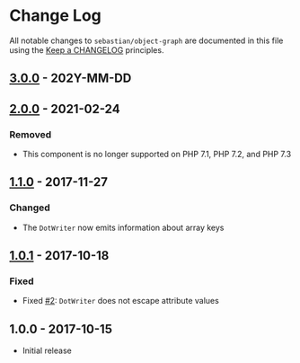 # Change Log

All notable changes to `sebastian/object-graph` are documented in this file using the [Keep a CHANGELOG](http://keepachangelog.com/) principles.

## [3.0.0] - 202Y-MM-DD

## [2.0.0] - 2021-02-24

### Removed

* This component is no longer supported on PHP 7.1, PHP 7.2, and PHP 7.3

## [1.1.0] - 2017-11-27

### Changed

* The `DotWriter` now emits information about array keys

## [1.0.1] - 2017-10-18

### Fixed

* Fixed [#2](https://github.com/sebastianbergmann/object-graph/issues/2): `DotWriter` does not escape attribute values

## 1.0.0 - 2017-10-15

* Initial release

[3.0.0]: https://github.com/sebastianbergmann/object-graph/compare/2.0.0...master
[2.0.0]: https://github.com/sebastianbergmann/object-graph/compare/1.1.0...2.0.0
[1.1.0]: https://github.com/sebastianbergmann/object-graph/compare/1.0.1...1.1.0
[1.0.1]: https://github.com/sebastianbergmann/object-graph/compare/1.0.0...1.0.1
